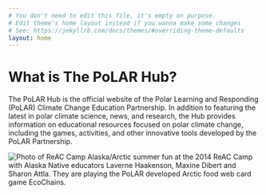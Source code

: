 ```yaml
---
# You don't need to edit this file, it's empty on purpose.
# Edit theme's home layout instead if you wanna make some changes
# See: https://jekyllrb.com/docs/themes/#overriding-theme-defaults
layout: home
---
```


# What is The PoLAR Hub?
The PoLAR Hub is the official website of the Polar Learning and
Responding (PoLAR) Climate Change Education Partnership.  In addition
to featuring the latest in polar climate science, news, and research,
the Hub provides information on educational resources focused on polar
climate change, including the games, activities, and other innovative
tools developed by the PoLAR Partnership. 

<img src="{{ '/files/ReAC_PlayingEcoChains cropped.jpg' | relative_url }}" alt="Photo of ReAC Camp" class="img-fluid" />
Alaska/Arctic summer fun at the 2014 ReAC Camp with Alaska Native educators Laverne Haakenson, Maxine Dibert and Sharon Attla. They are playing the PoLAR developed Arctic food web card game EcoChains.
